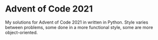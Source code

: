 # Advent of Code 2021

My solutions for Advent of Code 2021 in written in Python. Style varies between problems, some done in a more functional style, some are more object-oriented. 